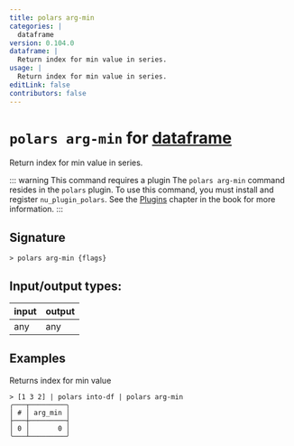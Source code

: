 ```yaml
---
title: polars arg-min
categories: |
  dataframe
version: 0.104.0
dataframe: |
  Return index for min value in series.
usage: |
  Return index for min value in series.
editLink: false
contributors: false
---
```

<!-- This file is automatically generated. Please edit the command in https://github.com/nushell/nushell instead. -->

# `polars arg-min` for [dataframe](/commands/categories/dataframe.md)

<div class='command-title'>Return index for min value in series.</div>

::: warning This command requires a plugin
The `polars arg-min` command resides in the `polars` plugin.
To use this command, you must install and register `nu_plugin_polars`.
See the [Plugins](/book/plugins.html) chapter in the book for more information.
:::


## Signature

```> polars arg-min {flags} ```


## Input/output types:

| input | output |
| ----- | ------ |
| any   | any    |
## Examples

Returns index for min value
```nu
> [1 3 2] | polars into-df | polars arg-min
╭───┬─────────╮
│ # │ arg_min │
├───┼─────────┤
│ 0 │       0 │
╰───┴─────────╯

```
